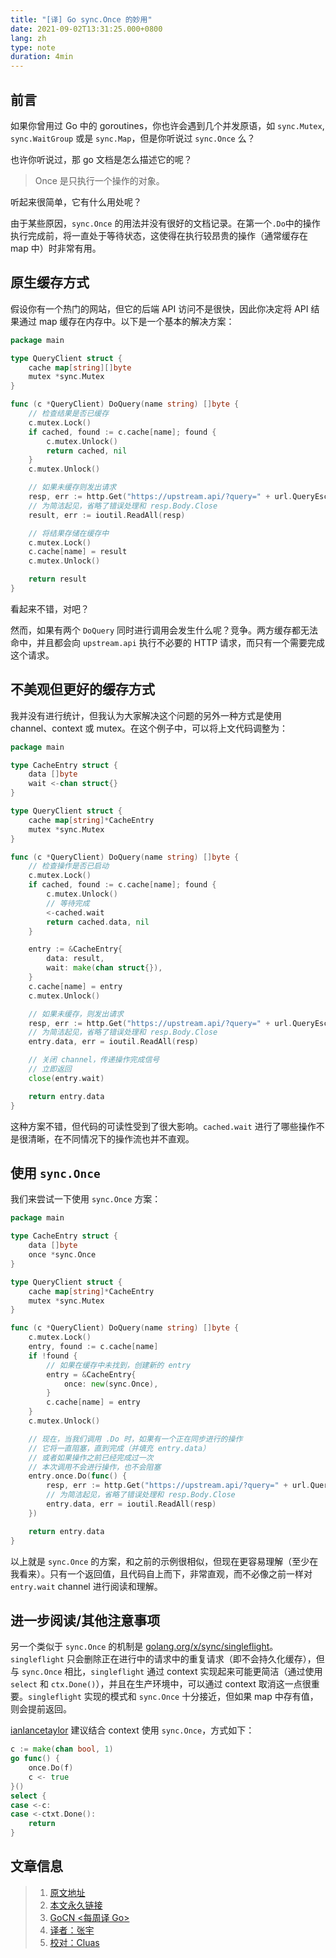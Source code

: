 ```yaml
---
title: "[译] Go sync.Once 的妙用"
date: 2021-09-02T13:31:25.000+0800
lang: zh
type: note
duration: 4min
---
```


## 前言

如果你曾用过 Go 中的 goroutines，你也许会遇到几个并发原语，如 `sync.Mutex`, `sync.WaitGroup` 或是 `sync.Map`，但是你听说过 `sync.Once` 么？

也许你听说过，那 go 文档是怎么描述它的呢？

> Once 是只执行一个操作的对象。

听起来很简单，它有什么用处呢？

由于某些原因，`sync.Once` 的用法并没有很好的文档记录。在第一个`.Do`中的操作执行完成前，将一直处于等待状态，这使得在执行较昂贵的操作（通常缓存在 map 中）时非常有用。

## 原生缓存方式

假设你有一个热门的网站，但它的后端 API 访问不是很快，因此你决定将 API 结果通过 map 缓存在内存中。以下是一个基本的解决方案：

```go
package main

type QueryClient struct {
    cache map[string][]byte
    mutex *sync.Mutex
}

func (c *QueryClient) DoQuery(name string) []byte {
    // 检查结果是否已缓存
    c.mutex.Lock()
    if cached, found := c.cache[name]; found {
        c.mutex.Unlock()
        return cached, nil
    }
    c.mutex.Unlock()

    // 如果未缓存则发出请求
    resp, err := http.Get("https://upstream.api/?query=" + url.QueryEscape(name))
    // 为简洁起见，省略了错误处理和 resp.Body.Close
    result, err := ioutil.ReadAll(resp)

    // 将结果存储在缓存中
    c.mutex.Lock()
    c.cache[name] = result
    c.mutex.Unlock()

    return result
}
```

看起来不错，对吧？

然而，如果有两个 `DoQuery` 同时进行调用会发生什么呢？竞争。两方缓存都无法命中，并且都会向 `upstream.api` 执行不必要的 HTTP 请求，而只有一个需要完成这个请求。

## 不美观但更好的缓存方式

我并没有进行统计，但我认为大家解决这个问题的另外一种方式是使用 channel、context 或 mutex。在这个例子中，可以将上文代码调整为：

```go
package main

type CacheEntry struct {
    data []byte
    wait <-chan struct{}
}

type QueryClient struct {
    cache map[string]*CacheEntry
    mutex *sync.Mutex
}

func (c *QueryClient) DoQuery(name string) []byte {
    // 检查操作是否已启动
    c.mutex.Lock()
    if cached, found := c.cache[name]; found {
        c.mutex.Unlock()
        // 等待完成
        <-cached.wait
        return cached.data, nil
    }

    entry := &CacheEntry{
        data: result,
        wait: make(chan struct{}),
    }
    c.cache[name] = entry
    c.mutex.Unlock()

    // 如果未缓存，则发出请求
    resp, err := http.Get("https://upstream.api/?query=" + url.QueryEscape(name))
    // 为简洁起见，省略了错误处理和 resp.Body.Close
    entry.data, err = ioutil.ReadAll(resp)

    // 关闭 channel，传递操作完成信号
    // 立即返回
    close(entry.wait)

    return entry.data
}
```

这种方案不错，但代码的可读性受到了很大影响。`cached.wait` 进行了哪些操作不是很清晰，在不同情况下的操作流也并不直观。

## 使用 `sync.Once`

我们来尝试一下使用 `sync.Once` 方案：

```go
package main

type CacheEntry struct {
    data []byte
    once *sync.Once
}

type QueryClient struct {
    cache map[string]*CacheEntry
    mutex *sync.Mutex
}

func (c *QueryClient) DoQuery(name string) []byte {
    c.mutex.Lock()
    entry, found := c.cache[name]
    if !found {
        // 如果在缓存中未找到，创建新的 entry
        entry = &CacheEntry{
            once: new(sync.Once),
        }
        c.cache[name] = entry
    }
    c.mutex.Unlock()

    // 现在，当我们调用 .Do 时，如果有一个正在同步进行的操作
    // 它将一直阻塞，直到完成（并填充 entry.data）
    // 或者如果操作之前已经完成过一次
    // 本次调用不会进行操作，也不会阻塞
    entry.once.Do(func() {
        resp, err := http.Get("https://upstream.api/?query=" + url.QueryEscape(name))
        // 为简洁起见，省略了错误处理和 resp.Body.Close
        entry.data, err = ioutil.ReadAll(resp)
    })

    return entry.data
}
```

以上就是 `sync.Once` 的方案，和之前的示例很相似，但现在更容易理解（至少在我看来）。只有一个返回值，且代码自上而下，非常直观，而不必像之前一样对 `entry.wait` channel 进行阅读和理解。

## 进一步阅读/其他注意事项

另一个类似于 `sync.Once` 的机制是 [golang.org/x/sync/singleflight](https://pkg.go.dev/golang.org/x/sync/singleflight)。`singleflight` 只会删除正在进行中的请求中的重复请求（即不会持久化缓存），但与 `sync.Once` 相比，`singleflight` 通过 context 实现起来可能更简洁（通过使用 `select` 和 `ctx.Done()`），并且在生产环境中，可以通过 context 取消这一点很重要。`singleflight` 实现的模式和 `sync.Once` 十分接近，但如果 map 中存有值，则会提前返回。

[ianlancetaylor](https://github.com/golang/go/issues/25312#issuecomment-387800105) 建议结合 context 使用 `sync.Once`，方式如下：

```go
c := make(chan bool, 1)
go func() {
    once.Do(f)
    c <- true
}()
select {
case <-c:
case <-ctxt.Done():
    return
}
```

## 文章信息

> 1. [原文地址](https://blog.chuie.io/posts/synconce/)
> 2. [本文永久链接](https://github.com/gocn/translator/blob/master/2021/w34_the_underutilized_usefulness_of_sync_Once.md)
> 3. [GoCN <每周译 Go>](https://github.com/gocn/translator)
> 4. [译者：张宇](https://github.com/pseudoyu)
> 5. [校对：Cluas](https://github.com/Cluas)
